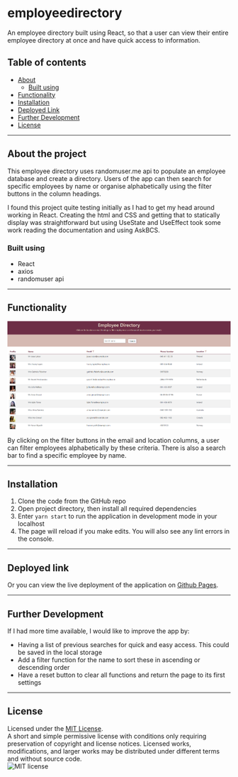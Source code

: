 # employeedirectory
An employee directory built using React, so that a user can view their entire employee directory at once and have quick access to information.

## Table of contents
* [About](#about-the-project)
  * [Built using](#built-using)
* [Functionality](#functionality)
* [Installation](#installation)
* [Deployed Link](#deployed-link)
* [Further Development](#further-development)
* [License](#license)

----------

## About the project
This employee directory uses randomuser.me api to populate an employee database and create a directory. Users of the app can then search for specific employees by name or organise alphabetically using the filter buttons in the column headings.   

I found this project quite testing initially as I had to get my head around working in React. Creating the html and CSS and getting that to statically display was straightforward but using UseState and UseEffect took some work reading the documentation and using AskBCS.

### Built using
* React
* axios
* randomuser api

----------

## Functionality  
![Employee Directory dashboard](https://github.com/HannahSones/employeedirectory/blob/main/public/EmployeeDirectoryDashboard.png)   

By clicking on the filter buttons in the email and location columns, a user can filter employees alphabetically by these criteria. There is also a search bar to find a specific employee by name.

-------------

## Installation
1. Clone the code from the GitHub repo
2. Open project directory, then install all required dependencies
3. Enter `yarn start` to run the application in development mode in your localhost
4. The page will reload if you make edits. You will also see any lint errors in the console.

------------------
## Deployed link   
Or you can view the live deployment of the application on [Github Pages](https://hannahsones.github.io/employeedirectory/).

-------------
## Further Development
If I had more time available, I would like to improve the app by:
* Having a list of previous searches for quick and easy access. This could be saved in the local storage
* Add a filter function for the name to sort these in ascending or descending order
* Have a reset button to clear all functions and return the page to its first settings

-------------
## License

Licensed under the [MIT License](https://choosealicense.com/licenses/mit/).   
A short and simple permissive license with conditions only requiring preservation of copyright and license notices. Licensed works, modifications, and larger works may be distributed under different terms and without source code.   
![MIT license](https://img.shields.io/badge/license-MIT-brightgreen)
